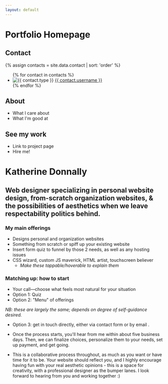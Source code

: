 ```yaml
---
layout: default
---
```


# Portfolio Homepage

## Contact

{% assign contacts = site.data.contact | sort: 'order' %}
<ul class="home-contact__list">
{% for contact in contacts %}
<li class="home-contact__item">
	<img alt="{{ contact.type }}" title="{{ contact.type }}" src="{{ contact.img | relative_url }}">
	<a href="{{ contact.url }}">{{ contact.username }}</a>
</li>
{% endfor %}
</ul>

## About

- What I care about
- What I'm good at

## See my work

- Link to project page
- Hire me!

# Katherine Donnally

## Web designer specializing in personal website design, from-scratch organization websites, & the possibilities of aesthetics when we leave respectability politics behind.

### My main offerings

- Designs personal and organization websites
- Something from scratch or spiff up your existing website
- Insert form quiz to funnel by those 2 needs, as well as any hosting issues
- CSS wizard, custom JS maverick, HTML artist, touchscreen believer
	- *Make these tappable/hoverable to explain them*

### Matching up: how to start

- Your call&mdash;choose what feels most natural for your situation
- Option 1: Quiz
- Option 2: "Menu" of offerings

*NB: these are largely the same; depends on degree of self-guidance desired.*

- Option 3: get in touch directly, either via contact form or by email <insert email>.

- Once the process starts, you'll hear from me within about five business days. Then, we can finalize choices, personalize them to your needs, set up payment, and get going.
- This is a collaborative process throughout, as much as you want or have time for it to be. Your website should reflect *you*, and I highly encourage having fun with your real aesthetic opinions - this is a space for creativity, with a professional designer as the bumper lanes. I look forward to hearing from you and working together :)
